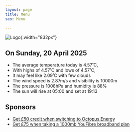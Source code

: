 ```yaml
---
layout: page
title: Menu
seo: Menu

---
```


![Logo](/images/logo.jpg){:width="832px"}

<!-- weather_marker starts -->
## On Sunday, 20 April 2025

- The average temperature today is 4.57˚C,
- With highs of 4.57˚C and lows of 4.57˚C,
- It may feel like 2.09˚C with few clouds
- The wind speed is 2.87m/s and visibility is 10000m
- The pressure is 1008hPa and humidity is 88%
- The sun will rise at 05:00 and set at 19:13

<!-- weather_marker ends -->

## Sponsors

- [Get £50 credit when switching to Octopus Energy](https://bit.ly/3oD1nnS)
- [Get £75 when taking a 1000mb YouFibre broadband plan](https://aklam.io/91zWhU?)



